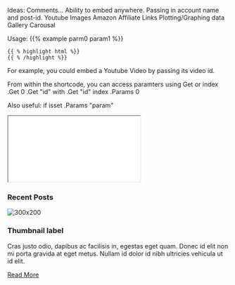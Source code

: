 
Ideas:
	Comments...
		Ability to embed anywhere. Passing in account name and post-id.
	Youtube
	Images
	Amazon Affiliate Links
	Plotting/Graphing data
	Gallery
	Carousal

Usage:
	{{% example parm0 param1 %}}


	{{ % highlight html %}}
	{{ % /highlight %}}

For example, you could embed a Youtube Video by passing its video id.

From within the shortcode, you can access paramters using Get or index	.Get 0
	.Get "id"
	with .Get "id"
	index .Params 0

Also useful:
	if isset .Params "param"



<!-- Responsive object( <iframe>, <embed>, <video>, and <object> ) -->
<div class="embed-responsive embed-responsive-16by9">
	<iframe class="embed-responsive-item" src="..."></iframe>
</div>


<!-- Thumbail with caption and link
	Could be used for recent pages, or project, or promoted content
-->
<div class="row">
	<div class="col-md-4">
		<h3>Recent Posts</h3>
		<div class="thumbnail">
			<img alt="300x200" src="http://lorempixel.com/600/200/city">
			<div class="caption">
				<h3>Thumbnail label</h3>
				<p>Cras justo odio, dapibus ac facilisis in, egestas eget quam. Donec id elit non mi porta gravida at eget metus. Nullam id dolor id nibh ultricies vehicula ut id elit.</p>
				<p><a class="btn" href="#">Read More</a></p>
			</div>
		</div>
	</div>
</div>




